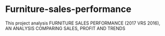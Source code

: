 # Furniture-sales-performance
This project analysis FURNITURE SALES PERFORMANCE (2017 VRS 2016), AN ANALYSIS COMPARING SALES, PROFIT AND TRENDS
